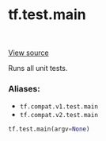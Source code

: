 <div itemscope itemtype="http://developers.google.com/ReferenceObject">
<meta itemprop="name" content="tf.test.main" />
<meta itemprop="path" content="Stable" />
</div>

# tf.test.main

<!-- Insert buttons -->

<table class="tfo-notebook-buttons tfo-api" align="left">
</table>

<a target="_blank" href="/code/stable/tensorflow/python/platform/test.py">View source</a>



<!-- Start diff -->
Runs all unit tests.

### Aliases:

* `tf.compat.v1.test.main`
* `tf.compat.v2.test.main`


``` python
tf.test.main(argv=None)
```



<!-- Placeholder for "Used in" -->
